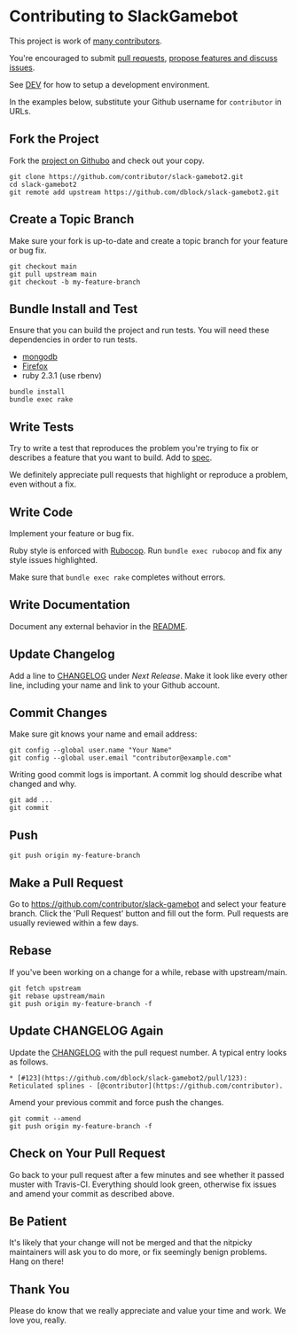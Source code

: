 # Contributing to SlackGamebot

This project is work of [many contributors](https://github.com/dblock/slack-gamebot2/graphs/contributors).

You're encouraged to submit [pull requests](https://github.com/dblock/slack-gamebot2/pulls), [propose features and discuss issues](https://github.com/dblock/slack-gamebot2/issues).

See [DEV](DEV.md) for how to setup a development environment.

In the examples below, substitute your Github username for `contributor` in URLs.

## Fork the Project

Fork the [project on Githubo](https://github.com/dblock/slack-gamebot2) and check out your copy.

```
git clone https://github.com/contributor/slack-gamebot2.git
cd slack-gamebot2
git remote add upstream https://github.com/dblock/slack-gamebot2.git
```

## Create a Topic Branch

Make sure your fork is up-to-date and create a topic branch for your feature or bug fix.

```
git checkout main
git pull upstream main
git checkout -b my-feature-branch
```

## Bundle Install and Test

Ensure that you can build the project and run tests. You will need these dependencies in order to run tests.
- [mongodb](https://docs.mongodb.com/manual/installation/)
- [Firefox](https://www.mozilla.org/firefox/new/)
- ruby 2.3.1 (use rbenv)

```
bundle install
bundle exec rake
```

## Write Tests

Try to write a test that reproduces the problem you're trying to fix or describes a feature that you want to build.
Add to [spec](spec).

We definitely appreciate pull requests that highlight or reproduce a problem, even without a fix.

## Write Code

Implement your feature or bug fix.

Ruby style is enforced with [Rubocop](https://github.com/bbatsov/rubocop).
Run `bundle exec rubocop` and fix any style issues highlighted.

Make sure that `bundle exec rake` completes without errors.

## Write Documentation

Document any external behavior in the [README](README.md).

## Update Changelog

Add a line to [CHANGELOG](CHANGELOG.md) under *Next Release*.
Make it look like every other line, including your name and link to your Github account.

## Commit Changes

Make sure git knows your name and email address:

```
git config --global user.name "Your Name"
git config --global user.email "contributor@example.com"
```

Writing good commit logs is important. A commit log should describe what changed and why.

```
git add ...
git commit
```

## Push

```
git push origin my-feature-branch
```

## Make a Pull Request

Go to https://github.com/contributor/slack-gamebot and select your feature branch.
Click the 'Pull Request' button and fill out the form. Pull requests are usually reviewed within a few days.

## Rebase

If you've been working on a change for a while, rebase with upstream/main.

```
git fetch upstream
git rebase upstream/main
git push origin my-feature-branch -f
```

## Update CHANGELOG Again

Update the [CHANGELOG](CHANGELOG.md) with the pull request number. A typical entry looks as follows.

```
* [#123](https://github.com/dblock/slack-gamebot2/pull/123): Reticulated splines - [@contributor](https://github.com/contributor).
```

Amend your previous commit and force push the changes.

```
git commit --amend
git push origin my-feature-branch -f
```

## Check on Your Pull Request

Go back to your pull request after a few minutes and see whether it passed muster with Travis-CI. Everything should look green, otherwise fix issues and amend your commit as described above.

## Be Patient

It's likely that your change will not be merged and that the nitpicky maintainers will ask you to do more, or fix seemingly benign problems. Hang on there!

## Thank You

Please do know that we really appreciate and value your time and work. We love you, really.
